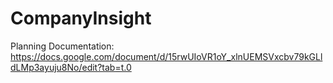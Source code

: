 # CompanyInsight

Planning Documentation: https://docs.google.com/document/d/15rwUIoVR1oY_xlnUEMSVxcbv79kGLldLMp3ayuju8No/edit?tab=t.0  
